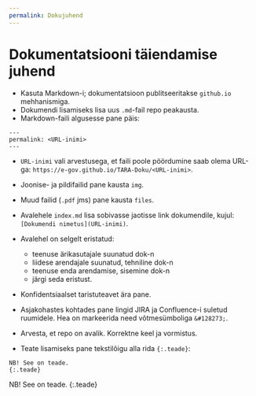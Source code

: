 ```yaml
---
permalink: Dokujuhend
---
```


# Dokumentatsiooni täiendamise juhend

- Kasuta Markdown-i; dokumentatsioon publitseeritakse `github.io` mehhanismiga.
- Dokumendi lisamiseks lisa uus `.md`-fail repo peakausta.
- Markdown-faili algusesse pane päis:

```
---
permalink: <URL-inimi>
---
```

- `URL-inimi` vali arvestusega, et faili poole pöördumine saab olema URL-ga: 
`https://e-gov.github.io/TARA-Doku/<URL-inimi>`.
- Joonise- ja pildifailid pane kausta `img`.
- Muud failid (`.pdf` jms) pane kausta `files`.
- Avalehele `index.md` lisa sobivasse jaotisse link dokumendile, kujul: `[Dokumendi nimetus](URL-inimi)`.
- Avalehel on selgelt eristatud:
    - teenuse ärikasutajale suunatud dok-n
    - liidese arendajale suunatud, tehniline dok-n
    - teenuse enda arendamise, sisemine dok-n
    - järgi seda eristust. 
- Konfidentsiaalset taristuteavet ära pane.
- Asjakohastes kohtades pane lingid JIRA ja Confluence-i suletud ruumidele. Hea on markeerida need võtmesümboliga `&#128273;`.
- Arvesta, et repo on avalik. Korrektne keel ja vormistus.

- Teate lisamiseks pane tekstilõigu alla rida `{:.teade}`:

```
NB! See on teade.
{:.teade}
```

NB! See on teade.
{:.teade}
